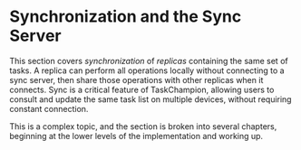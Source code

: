 # Synchronization and the Sync Server

This section covers *synchronization* of *replicas* containing the same set of tasks.
A replica can perform all operations locally without connecting to a sync server, then share those operations with other replicas when it connects.
Sync is a critical feature of TaskChampion, allowing users to consult and update the same task list on multiple devices, without requiring constant connection.

This is a complex topic, and the section is broken into several chapters, beginning at the lower levels of the implementation and working up.
